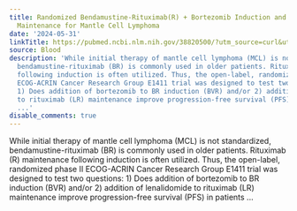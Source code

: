 ```yaml
---
title: Randomized Bendamustine-Rituximab(R) + Bortezomib Induction and R + Lenalidomide
  Maintenance for Mantle Cell Lymphoma
date: '2024-05-31'
linkTitle: https://pubmed.ncbi.nlm.nih.gov/38820500/?utm_source=curl&utm_medium=rss&utm_campaign=journals&utm_content=7603509&fc=None&ff=20240601181226&v=2.18.0.post9+e462414
source: Blood
description: 'While initial therapy of mantle cell lymphoma (MCL) is not standardized,
  bendamustine-rituximab (BR) is commonly used in older patients. Rituximab (R) maintenance
  following induction is often utilized. Thus, the open-label, randomized phase II
  ECOG-ACRIN Cancer Research Group E1411 trial was designed to test two questions:
  1) Does addition of bortezomib to BR induction (BVR) and/or 2) addition of lenalidomide
  to rituximab (LR) maintenance improve progression-free survival (PFS) in patients
  ...'
disable_comments: true
---
```

While initial therapy of mantle cell lymphoma (MCL) is not standardized, bendamustine-rituximab (BR) is commonly used in older patients. Rituximab (R) maintenance following induction is often utilized. Thus, the open-label, randomized phase II ECOG-ACRIN Cancer Research Group E1411 trial was designed to test two questions: 1) Does addition of bortezomib to BR induction (BVR) and/or 2) addition of lenalidomide to rituximab (LR) maintenance improve progression-free survival (PFS) in patients ...